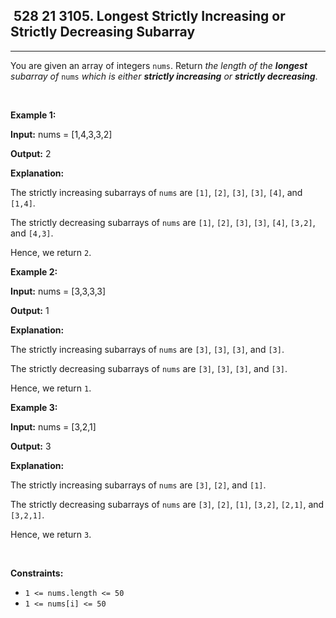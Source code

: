 <h2> 528 21
3105. Longest Strictly Increasing or Strictly Decreasing Subarray</h2><hr><div><p>You are given an array of integers <code>nums</code>. Return <em>the length of the <strong>longest</strong> <span data-keyword="subarray-nonempty">subarray</span> of </em><code>nums</code><em> which is either <strong><span data-keyword="strictly-increasing-array">strictly increasing</span></strong> or <strong><span data-keyword="strictly-decreasing-array">strictly decreasing</span></strong></em>.</p>

<p>&nbsp;</p>
<p><strong class="example">Example 1:</strong></p>

<div class="example-block">
<p><strong>Input:</strong> <span class="example-io">nums = [1,4,3,3,2]</span></p>

<p><strong>Output:</strong> <span class="example-io">2</span></p>

<p><strong>Explanation:</strong></p>

<p>The strictly increasing subarrays of <code>nums</code> are <code>[1]</code>, <code>[2]</code>, <code>[3]</code>, <code>[3]</code>, <code>[4]</code>, and <code>[1,4]</code>.</p>

<p>The strictly decreasing subarrays of <code>nums</code> are <code>[1]</code>, <code>[2]</code>, <code>[3]</code>, <code>[3]</code>, <code>[4]</code>, <code>[3,2]</code>, and <code>[4,3]</code>.</p>

<p>Hence, we return <code>2</code>.</p>
</div>

<p><strong class="example">Example 2:</strong></p>

<div class="example-block">
<p><strong>Input:</strong> <span class="example-io">nums = [3,3,3,3]</span></p>

<p><strong>Output:</strong> <span class="example-io">1</span></p>

<p><strong>Explanation:</strong></p>

<p>The strictly increasing subarrays of <code>nums</code> are <code>[3]</code>, <code>[3]</code>, <code>[3]</code>, and <code>[3]</code>.</p>

<p>The strictly decreasing subarrays of <code>nums</code> are <code>[3]</code>, <code>[3]</code>, <code>[3]</code>, and <code>[3]</code>.</p>

<p>Hence, we return <code>1</code>.</p>
</div>

<p><strong class="example">Example 3:</strong></p>

<div class="example-block">
<p><strong>Input:</strong> <span class="example-io">nums = [3,2,1]</span></p>

<p><strong>Output:</strong> <span class="example-io">3</span></p>

<p><strong>Explanation:</strong></p>

<p>The strictly increasing subarrays of <code>nums</code> are <code>[3]</code>, <code>[2]</code>, and <code>[1]</code>.</p>

<p>The strictly decreasing subarrays of <code>nums</code> are <code>[3]</code>, <code>[2]</code>, <code>[1]</code>, <code>[3,2]</code>, <code>[2,1]</code>, and <code>[3,2,1]</code>.</p>

<p>Hence, we return <code>3</code>.</p>
</div>

<p>&nbsp;</p>
<p><strong>Constraints:</strong></p>

<ul>
	<li><code>1 &lt;= nums.length &lt;= 50</code></li>
	<li><code>1 &lt;= nums[i] &lt;= 50</code></li>
</ul>
</div>